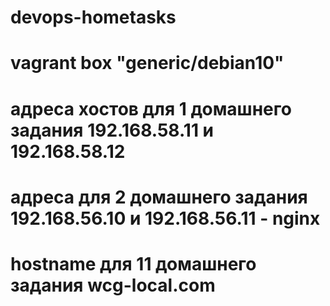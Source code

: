 # devops-hometasks
# vagrant box "generic/debian10"
# адреса хостов для 1 домашнего задания 192.168.58.11 и 192.168.58.12
# адреса для 2 домашнего задания 192.168.56.10 и 192.168.56.11 - nginx
# hostname для 11 домашнего задания wcg-local.com 